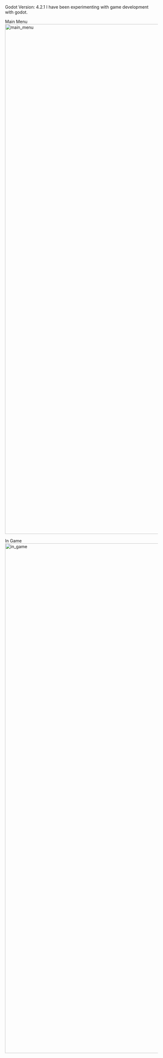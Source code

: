 Godot Version: 4.2.1
I have been experimenting with game development with godot.

Main Menu
<img width="1680" alt="main_menu" src="https://github.com/atesahmet0/2DPlayground/assets/85938355/346d0446-6d05-45b8-a5e0-dc9c63bd4003">

In Game
<img width="1680" alt="in_game" src="https://github.com/atesahmet0/2DPlayground/assets/85938355/75c3f6d8-ad36-4828-83fe-7d4601f13b80">
